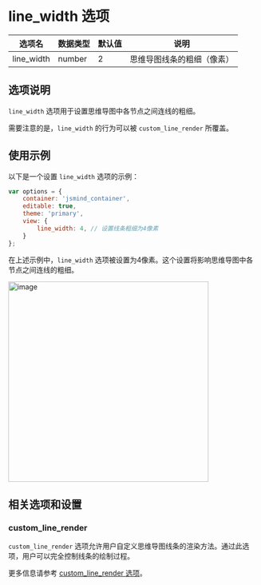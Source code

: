 # line_width 选项

| 选项名 | 数据类型 | 默认值 | 说明 |
| --- | --- | --- | --- |
| line_width | number | 2 | 思维导图线条的粗细（像素） |

## 选项说明

`line_width` 选项用于设置思维导图中各节点之间连线的粗细。

需要注意的是，`line_width` 的行为可以被 `custom_line_render` 所覆盖。

## 使用示例

以下是一个设置 `line_width` 选项的示例：

```javascript
var options = {
    container: 'jsmind_container',
    editable: true,
    theme: 'primary',
    view: {
        line_width: 4, // 设置线条粗细为4像素
    }
};
```

在上述示例中，`line_width` 选项被设置为4像素。这个设置将影响思维导图中各节点之间连线的粗细。

<img width="401" alt="image" src="https://github.com/hizzgdev/jsmind/assets/1690290/e9bb5035-92e2-41a5-8b43-4d23f63591e4">

## 相关选项和设置

### custom_line_render

`custom_line_render` 选项允许用户自定义思维导图线条的渲染方法。通过此选项，用户可以完全控制线条的绘制过程。

更多信息请参考 [custom_line_render 选项](option.view.custom_line_render.md)。
